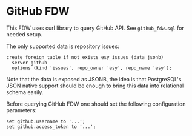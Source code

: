 # GitHub FDW

This FDW uses curl library to query GitHub API. See `github_fdw.sql` for needed
setup.

The only supported data is repository issues:

```
create foreign table if not exists esy_issues (data jsonb)
  server github
  options (kind 'issues', repo_owner 'esy', repo_name 'esy');
```

Note that the data is exposed as JSONB, the idea is that PostgreSQL's JSON
native support should be enough to bring this data into relational schema
easily.

Before querying GitHub FDW one should set the following configuration
parameters:

```
set github.username to '...';
set github.access_token to '...';
```
